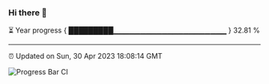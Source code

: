 ### Hi there 👋

⏳ Year progress { █████████▁▁▁▁▁▁▁▁▁▁▁▁▁▁▁▁▁▁▁▁▁ } 32.81 %

---

⏰ Updated on Sun, 30 Apr 2023 18:08:14 GMT

![Progress Bar CI](https://github.com/Shyam-Makwana/GitHub-Actions-Demo/workflows/Progress%20Bar%20CI/badge.svg)
